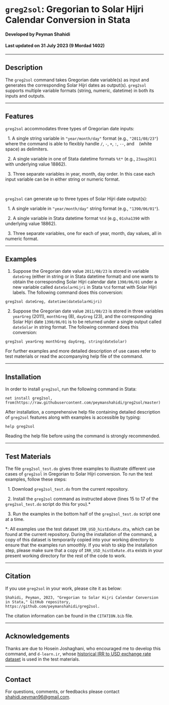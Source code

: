 # `greg2sol`: Gregorian to Solar Hijri Calendar Conversion in Stata
#### Developed by Peyman Shahidi
#### Last updated on 31 July 2023 (9 Mordad 1402)


*******************************************************************************
## Description
The `greg2sol` command takes Gregorian date variable(s) as input and generates the corresponding Solar Hijri dates as output(s). `greg2sol` supports multiple variable formats (string, numeric, datetime) in both its inputs and outputs.


*******************************************************************************
## Features
`greg2sol` accommodates three types of Gregorian date inputs:

&nbsp; 1. A single string variable in `"year/month/day"` format (e.g., `"2011/08/23"`) where the command is able to flexibly handle `/`, `-`, `+`, `:`,  `--`, and <code>&nbsp;</code> (white space) as delimiters.

&nbsp; 2. A single variable in one of Stata datetime formats `%t*` (e.g., `23aug2011` with underlying value 18862).

&nbsp; 3. Three separate variables in year, month, day order. In this case each input variable can be in either string or numeric format.

<br>

`greg2sol` can generate up to three types of Solar Hijri date output(s):

&nbsp; 1. A single variable in `"year/month/day"` string format (e.g., `"1390/06/01"`).

&nbsp; 2. A single variable in Stata datetime format `%td` (e.g., `01sha1390` with underlying value 18862).

&nbsp; 3. Three separate variables, one for each of year, month, day values, all in numeric format.


*******************************************************************************
## Examples
1. Suppose the Gregorian date value `2011/08/23` is stored in variable `dateGreg` (either in string or in Stata datetime format) and one wants to obtain the corresponding Solar Hijri calendar date `1390/06/01` under a new variable called `dateSolarHijri` in Stata `%td` format with Solar Hijri labels. The following command does this conversion:
```
greg2sol dateGreg, datetime(dateSolarHijri)
```
2. Suppose the Gregorian date value `2011/08/23` is stored in three variables `yearGreg` (2011), `monthGreg` (8), `dayGreg` (23), and the corresponding Solar Hijri date `1390/06/01` is to be returned under a single output called `dateSolar` in string format. The following command does this conversion:
```
greg2sol yearGreg monthGreg dayGreg, string(dateSolar)
```
For further examples and more detailed description of use cases refer to test materials or read the accompanying help file of the command.


*******************************************************************************
## Installation
In order to install `greg2sol`, run the following command in Stata:
```
net install greg2sol, from(https://raw.githubusercontent.com/peymanshahidi/greg2sol/master)
```

After installation, a comprehensive help file containing detailed description of `greg2sol` features along with examples is accessible by typing:
```
help greg2sol
```
Reading the help file before using the command is strongly recommended.


*******************************************************************************
## Test Materials
The file `greg2sol_test.do` gives three examples to illustrate different use cases of `greg2sol` in Gregorian to Solar Hijri conversion. To run the test examples, follow these steps:

&nbsp; 1. Download `greg2sol_test.do` from the current repository.

&nbsp; 2. Install the `greg2sol` command as instructed above (lines 15 to 17 of the `greg2sol_test.do` script do this for you).*

&nbsp; 3. Run the examples in the bottom half of the `greg2sol_test.do` script one at a time.

*: All examples use the test dataset `IRR_USD_histExRate.dta`, which can be found at the current repository. During the installation of the command, a copy of this dataset is temporarily copied into your working directory to ensure that the examples run smoothly. If you wish to skip the installation step, please make sure that a copy of `IRR_USD_histExRate.dta` exists in your present working directory for the rest of the code to work.


*******************************************************************************
## Citation
If you use `greg2sol` in your work, please cite it as below:
```
Shahidi, Peyman, 2023, "Gregorian to Solar Hijri Calendar Conversion in Stata," GitHub repository, https://github.com/peymanshahidi/greg2sol.
```
The citation information can be found in the `CITATION.bib` file.


*******************************************************************************
## Acknowledgements
Thanks are due to Hosein Joshaghani, who encouraged me to develop this command, and `d-learn.ir`, whose [historical IRR to USD exchange rate dataset](https://d-learn.ir/p/usd-price/) is used in the test materials.


*******************************************************************************
## Contact
For questions, comments, or feedbacks please contact shahidi.peyman96@gmail.com.

